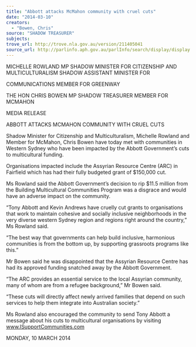 ```yaml
---
title: "Abbott attacks McMahon community with cruel cuts"
date: "2014-03-10"
creators:
  - "Bowen, Chris"
source: "SHADOW TREASURER"
subjects:
trove_url: http://trove.nla.gov.au/version/211405041
source_url: http://parlinfo.aph.gov.au/parlInfo/search/display/display.w3p;query=Id%3A%22media/pressrel/3045574%22
---
```


 

 MICHELLE ROWLAND MP  SHADOW MINISTER FOR CITIZENSHIP AND  MULTICULTURALISM  SHADOW ASSISTANT MINISTER FOR 

 COMMUNICATIONS  MEMBER FOR GREENWAY   

 THE HON CHRIS BOWEN MP  SHADOW TREASURER  MEMBER FOR MCMAHON   

 MEDIA RELEASE 

 ABBOTT ATTACKS MCMAHON COMMUNITY WITH CRUEL CUTS   

 Shadow Minister for Citizenship and Multiculturalism, Michelle Rowland and Member  for McMahon, Chris Bowen have today met with communities in Western Sydney  who have been impacted by the Abbott Government’s cuts to multicultural funding.    

 Organisations impacted include the Assyrian Resource Centre (ARC) in Fairfield  which has had their fully budgeted grant of $150,000 cut.     

 Ms Rowland said the Abbott Government’s decision to rip $11.5 million from the  Building Multicultural Communities Program was a disgrace and would have an  adverse impact on the community.   

 “Tony Abbott and Kevin Andrews have cruelly cut grants to organisations that work  to maintain cohesive and socially inclusive neighborhoods in the very diverse  western Sydney region and regions right around the country,” Ms Rowland said.   

 “The best way that governments can help build inclusive, harmonious communities is  from the bottom up, by supporting grassroots programs like this.”   

 Mr Bowen said he was disappointed that the Assyrian Resource Centre has had its  approved funding snatched away by the Abbott Government.   

 “The ARC provides an essential service to the local Assyrian community, many of  whom are from a refugee background,” Mr Bowen said.  

 “These cuts will directly affect newly arrived families that depend on such services to  help them integrate into Australian society.” 

 Ms Rowland also encouraged the community to send Tony Abbott a message about  his cuts to multicultural organisations by visiting www.ISupportCommunities.com    

 

 

 MONDAY, 10 MARCH 2014   

